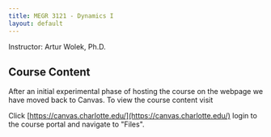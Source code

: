 ```yaml
---
title: MEGR 3121 - Dynamics I
layout: default
---
```

Instructor: Artur Wolek, Ph.D.

## Course Content
After an initial experimental phase of hosting the course on the webpage we have moved back to Canvas. To view the course content visit

Click [https://canvas.charlotte.edu/](https://canvas.charlotte.edu/) login to the course portal and navigate to "Files".

